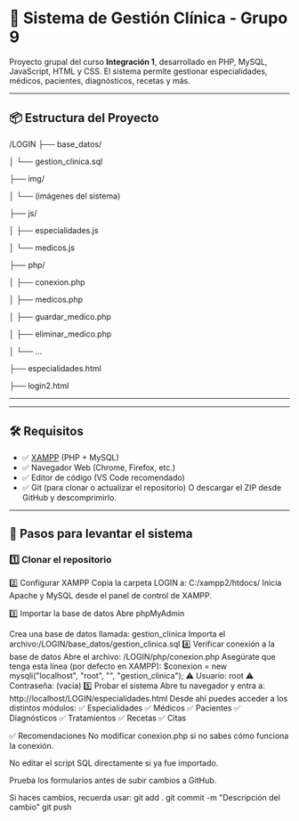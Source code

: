 # 🏥 Sistema de Gestión Clínica - Grupo 9

Proyecto grupal del curso **Integración 1**, desarrollado en PHP, MySQL, JavaScript, HTML y CSS. El sistema permite gestionar especialidades, médicos, pacientes, diagnósticos, recetas y más.

---

## 📦 Estructura del Proyecto
/LOGIN
├── base_datos/

│ └── gestion_clinica.sql

├── img/

│ └── (imágenes del sistema)

├── js/

│ ├── especialidades.js

│ └── medicos.js

├── php/

│ ├── conexion.php

│ ├── medicos.php

│ ├── guardar_medico.php

│ ├── eliminar_medico.php

│ └── ...

├── especialidades.html

├── login2.html

---

---

## 🛠️ Requisitos

- ✅ [XAMPP](https://www.apachefriends.org/es/index.html) (PHP + MySQL)
- ✅ Navegador Web (Chrome, Firefox, etc.)
- ✅ Editor de código (VS Code recomendado)
- ✅ Git (para clonar o actualizar el repositorio)
O descargar el ZIP desde GitHub y descomprimirlo.
---

## 🚀 Pasos para levantar el sistema

### 1️⃣ Clonar el repositorio
2️⃣ Configurar XAMPP
 Copia la carpeta LOGIN a:
C:/xampp2/htdocs/
Inicia Apache y MySQL desde el panel de control de XAMPP.

3️⃣ Importar la base de datos
Abre phpMyAdmin

Crea una base de datos llamada: gestion_clinica
Importa el archivo:/LOGIN/base_datos/gestion_clinica.sql
4️⃣ Verificar conexión a la base de datos
Abre el archivo:
/LOGIN/php/conexion.php
Asegúrate que tenga esta línea (por defecto en XAMPP):
$conexion = new mysqli("localhost", "root", "", "gestion_clinica");
⚠️ Usuario: root
⚠️ Contraseña: (vacía)
5️⃣ Probar el sistema
Abre tu navegador y entra a:
http://localhost/LOGIN/especialidades.html
Desde ahí puedes acceder a los distintos módulos:
✅ Especialidades
✅ Médicos
✅ Pacientes
✅ Diagnósticos
✅ Tratamientos
✅ Recetas
✅ Citas

✅ Recomendaciones
No modificar conexion.php si no sabes cómo funciona la conexión.

No editar el script SQL directamente si ya fue importado.

Prueba los formularios antes de subir cambios a GitHub.

Si haces cambios, recuerda usar:
git add .
git commit -m "Descripción del cambio"
git push
